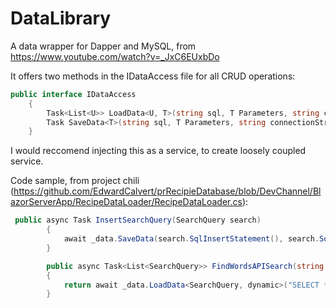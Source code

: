 # DataLibrary
A data wrapper for Dapper and MySQL, from https://www.youtube.com/watch?v=_JxC6EUxbDo

It offers two methods in the IDataAccess file for all CRUD operations:
```C#
public interface IDataAccess
    {
        Task<List<U>> LoadData<U, T>(string sql, T Parameters, string connectionString);
        Task SaveData<T>(string sql, T Parameters, string connectionString);
    }
```
I would reccomend injecting this as a service, to create loosely coupled service. 


Code sample, from project chili (https://github.com/EdwardCalvert/prRecipieDatabase/blob/DevChannel/BlazorServerApp/RecipeDataLoader/RecipeDataLoader.cs):
```C#
 public async Task InsertSearchQuery(SearchQuery search)
        {
            await _data.SaveData(search.SqlInsertStatement(), search.SqlAnonymousType(), _config.GetConnectionString("recipeDatabase"));
        }

        public async Task<List<SearchQuery>> FindWordsAPISearch(string search)
        {
            return await _data.LoadData<SearchQuery, dynamic>("SELECT * FROM SearchQuery WHERE SearchTerm = @searchTerm", new { searchTerm = search }, _config.GetConnectionString("recipeDatabase"));
        }
```
